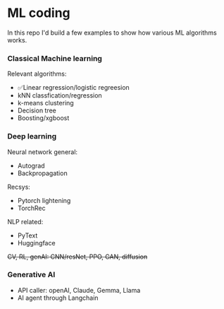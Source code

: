 ﻿# ML coding
In this repo I'd build a few examples to show how various ML algorithms works.

### Classical Machine learning
Relevant algorithms:
- ✅Linear regression/logistic regreesion
- kNN classfication/regression
- k-means clustering
- Decision tree
- Boosting/xgboost

  
### Deep learning
Neural network general:
- Autograd
- Backpropagation
  
Recsys:
- Pytorch lightening
- TorchRec
  
NLP related:
- PyText
- Huggingface

~~CV, RL, genAI: CNN/resNet, PPO, GAN, diffusion~~

### Generative AI
- API caller: openAI, Claude, Gemma, Llama
- AI agent through Langchain
